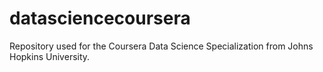 # datasciencecoursera

Repository used for the Coursera Data Science Specialization from Johns Hopkins University.
